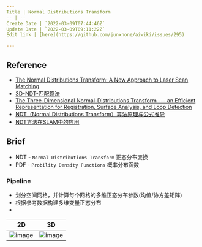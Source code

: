 ```yaml
---
Title | Normal Distributions Transform
-- | --
Create Date | `2022-03-09T07:44:46Z`
Update Date | `2022-03-09T09:11:22Z`
Edit link | [here](https://github.com/junxnone/aiwiki/issues/295)

---
```

## Reference
- [The Normal Distributions Transform: A New Approach to Laser Scan Matching](https://www.researchgate.net/publication/4045903_The_Normal_Distributions_Transform_A_New_Approach_to_Laser_Scan_Matching)
- [3D-NDT-匹配算法](http://epsilonjohn.club/2020/03/06/Autoware.ai/3D-NDT-%E5%8C%B9%E9%85%8D%E7%AE%97%E6%B3%95/)
- [The Three-Dimensional Normal-Distributions Transform --- an Efficient Representation for Registration, Surface Analysis, and Loop Detection](https://www.researchgate.net/publication/229213868_The_Three-Dimensional_Normal-Distributions_Transform_---_an_Efficient_Representation_for_Registration_Surface_Analysis_and_Loop_Detection)
- [NDT（Normal Distributions Transform）算法原理与公式推导 ](https://www.cnblogs.com/21207-iHome/p/8039741.html)
- [NDT方法在SLAM中的应用 ](https://www.cnblogs.com/yhlx125/p/5749770.html)


## Brief
- NDT - `Normal Distributions Transform` 正态分布变换
- PDF - `Probility Density Functions` 概率分布函数

### Pipeline
- 划分空间网格，并计算每个网格的多维正态分布参数(均值/协方差矩阵)
- 根据参考数据构建多维变量正态分布
-

2D | 3D
-- | --
![image](https://user-images.githubusercontent.com/2216970/157405744-ca8eb880-dd76-4db9-8a51-cfc247a0f9f2.png) | ![image](https://user-images.githubusercontent.com/2216970/157409574-d14dafff-ce5f-4c47-b113-5a7e967680a9.png)

